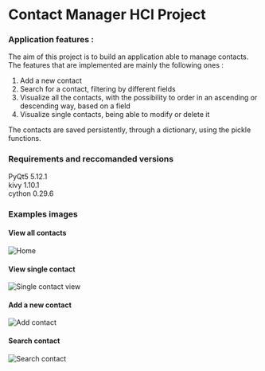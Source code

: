 # Contact Manager HCI Project

### Application features :

The aim of this project is to build an application able to manage contacts. The features that are implemented are mainly the following ones :

1) Add a new contact
2) Search for a contact, filtering by different fields
3) Visualize all the contacts, with the possibility to order in an ascending or descending way, based on a field
4) Visualize single contacts, being able to modify or delete it

The contacts are saved persistently, through a dictionary, using the pickle functions. 

### Requirements and reccomanded versions
PyQt5                     5.12.1                    
kivy                      1.10.1           
cython                    0.29.6           

### Examples images

#### View all contacts

![Home](../master/images/Home.png)

#### View single contact

![Single contact view](../master/images/Single.png)

#### Add a new contact

![Add contact](../master/images/Add.png)

#### Search contact

![Search contact](../master/images/Search.png)
